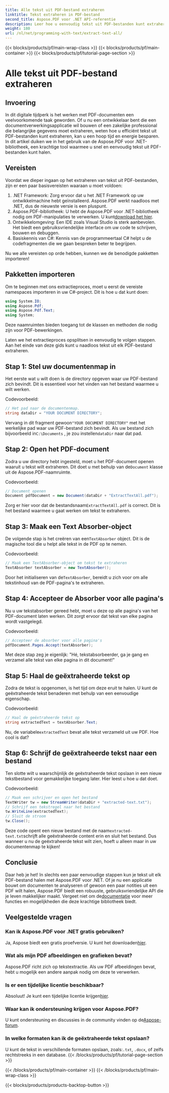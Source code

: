```yaml
---
title: Alle tekst uit PDF-bestand extraheren
linktitle: Tekst extraheren in PDF-bestand
second_title: Aspose.PDF voor .NET API-referentie
description: Leer hoe u eenvoudig tekst uit PDF-bestanden kunt extraheren met Aspose.PDF voor .NET met deze stapsgewijze zelfstudie.
weight: 180
url: /nl/net/programming-with-text/extract-text-all/
---
```


{{< blocks/products/pf/main-wrap-class >}}
{{< blocks/products/pf/main-container >}}
{{< blocks/products/pf/tutorial-page-section >}}

# Alle tekst uit PDF-bestand extraheren

## Invoering

In dit digitale tijdperk is het werken met PDF-documenten een veelvoorkomende taak geworden. Of u nu een ontwikkelaar bent die een documentverwerkingsapplicatie wil bouwen of een zakelijke professional die belangrijke gegevens moet extraheren, weten hoe u efficiënt tekst uit PDF-bestanden kunt extraheren, kan u een hoop tijd en energie besparen. In dit artikel duiken we in het gebruik van de Aspose.PDF voor .NET-bibliotheek, een krachtige tool waarmee u snel en eenvoudig tekst uit PDF-bestanden kunt halen.

## Vereisten

Voordat we dieper ingaan op het extraheren van tekst uit PDF-bestanden, zijn er een paar basisvereisten waaraan u moet voldoen:

1. .NET Framework: Zorg ervoor dat u het .NET Framework op uw ontwikkelmachine hebt geïnstalleerd. Aspose.PDF werkt naadloos met .NET, dus de nieuwste versie is een pluspunt.
2. Aspose.PDF-bibliotheek: U hebt de Aspose.PDF voor .NET-bibliotheek nodig om PDF-manipulaties te verwerken. U kunt[download het hier](https://releases.aspose.com/pdf/net/).
3. Ontwikkelomgeving: Een IDE zoals Visual Studio is sterk aanbevolen. Het biedt een gebruiksvriendelijke interface om uw code te schrijven, bouwen en debuggen.
4. Basiskennis van C#: Kennis van de programmeertaal C# helpt u de codefragmenten die we gaan bespreken beter te begrijpen.

Nu we alle vereisten op orde hebben, kunnen we de benodigde pakketten importeren!

## Pakketten importeren

Om te beginnen met ons extractieproces, moet u eerst de vereiste namespaces importeren in uw C#-project. Dit is hoe u dat kunt doen:

```csharp
using System.IO;
using Aspose.Pdf;
using Aspose.Pdf.Text;
using System;
```

Deze naamruimten bieden toegang tot de klassen en methoden die nodig zijn voor PDF-bewerkingen. 

Laten we het extractieproces opsplitsen in eenvoudig te volgen stappen. Aan het einde van deze gids kunt u naadloos tekst uit elk PDF-bestand extraheren.

## Stap 1: Stel uw documentenmap in

Het eerste wat u wilt doen is de directory opgeven waar uw PDF-bestand zich bevindt. Dit is essentieel voor het vinden van het bestand waarmee u wilt werken.

Codevoorbeeld:

```csharp
// Het pad naar de documentenmap.
string dataDir = "YOUR DOCUMENT DIRECTORY";
```

 Vervang in dit fragment gewoon`"YOUR DOCUMENT DIRECTORY"` met het werkelijke pad waar uw PDF-bestand zich bevindt. Als uw bestand zich bijvoorbeeld in`C:\Documents` , je zou instellen`dataDir` naar dat pad.

## Stap 2: Open het PDF-document

 Zodra u uw directory hebt ingesteld, moet u het PDF-document openen waaruit u tekst wilt extraheren. Dit doet u met behulp van de`Document` klasse uit de Aspose.PDF-naamruimte.

Codevoorbeeld:

```csharp
// Document openen
Document pdfDocument = new Document(dataDir + "ExtractTextAll.pdf");
```

 Zorg er hier voor dat de bestandsnaam`ExtractTextAll.pdf` is correct. Dit is het bestand waarmee u gaat werken om tekst te extraheren.

## Stap 3: Maak een Text Absorber-object

 De volgende stap is het creëren van een`TextAbsorber` object. Dit is de magische tool die u helpt alle tekst in de PDF op te nemen.

Codevoorbeeld:

```csharp
// Maak een TextAbsorber-object om tekst te extraheren
TextAbsorber textAbsorber = new TextAbsorber();
```

 Door het initialiseren van de`TextAbsorber`, bereidt u zich voor om alle tekstinhoud van de PDF-pagina's te extraheren.

## Stap 4: Accepteer de Absorber voor alle pagina's

Nu u uw tekstabsorber gereed hebt, moet u deze op alle pagina's van het PDF-document laten werken. Dit zorgt ervoor dat tekst van elke pagina wordt vastgelegd.

Codevoorbeeld:

```csharp
// Accepteer de absorber voor alle pagina's
pdfDocument.Pages.Accept(textAbsorber);
```

Met deze stap zeg je eigenlijk: "Hé, tekstabsorbeerder, ga je gang en verzamel alle tekst van elke pagina in dit document!"

## Stap 5: Haal de geëxtraheerde tekst op

Zodra de tekst is opgenomen, is het tijd om deze eruit te halen. U kunt de geëxtraheerde tekst benaderen met behulp van een eenvoudige eigenschap.

Codevoorbeeld:

```csharp
// Haal de geëxtraheerde tekst op
string extractedText = textAbsorber.Text;
```

 Nu, de variabele`extractedText` bevat alle tekst verzameld uit uw PDF. Hoe cool is dat?

## Stap 6: Schrijf de geëxtraheerde tekst naar een bestand

Ten slotte wilt u waarschijnlijk de geëxtraheerde tekst opslaan in een nieuw tekstbestand voor gemakkelijke toegang later. Hier leest u hoe u dat doet.

Codevoorbeeld:

```csharp
// Maak een schrijver en open het bestand
TextWriter tw = new StreamWriter(dataDir + "extracted-text.txt");
// Schrijf een tekstregel naar het bestand
tw.WriteLine(extractedText);
// Sluit de stroom
tw.Close();
```

 Deze code opent een nieuw bestand met de naam`extracted-text.txt`schrijft alle geëxtraheerde content erin en sluit het bestand. Dus wanneer u nu de geëxtraheerde tekst wilt zien, hoeft u alleen maar in uw documentenmap te kijken!

## Conclusie

 Daar heb je het! In slechts een paar eenvoudige stappen kun je tekst uit elk PDF-bestand halen met Aspose.PDF voor .NET. Of je nu een applicatie bouwt om documenten te analyseren of gewoon een paar notities uit een PDF wilt halen, Aspose.PDF biedt een robuuste, gebruiksvriendelijke API die je leven makkelijker maakt. Vergeet niet om de[documentatie](https://reference.aspose.com/pdf/net/) voor meer functies en mogelijkheden die deze krachtige bibliotheek biedt.

## Veelgestelde vragen

### Kan ik Aspose.PDF voor .NET gratis gebruiken?
 Ja, Aspose biedt een gratis proefversie. U kunt het downloaden[hier](https://releases.aspose.com/).

### Wat als mijn PDF afbeeldingen en grafieken bevat?
Aspose.PDF richt zich op tekstextractie. Als uw PDF afbeeldingen bevat, hebt u mogelijk een andere aanpak nodig om deze te verwerken.

### Is er een tijdelijke licentie beschikbaar?
 Absoluut! Je kunt een tijdelijke licentie krijgen[hier](https://purchase.aspose.com/temporary-license/).

### Waar kan ik ondersteuning krijgen voor Aspose.PDF?
 U kunt ondersteuning en discussies in de community vinden op de[Aspose-forum](https://forum.aspose.com/c/pdf/10).

### In welke formaten kan ik de geëxtraheerde tekst opslaan?
 U kunt de tekst in verschillende formaten opslaan, zoals:`.txt`, `.docx`, of zelfs rechtstreeks in een database.
{{< /blocks/products/pf/tutorial-page-section >}}

{{< /blocks/products/pf/main-container >}}
{{< /blocks/products/pf/main-wrap-class >}}

{{< blocks/products/products-backtop-button >}}
